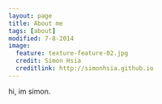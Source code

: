 ```yaml
---
layout: page
title: About me
tags: [about]
modified: 7-8-2014
image:
  feature: texture-feature-02.jpg
  credit: Simon Hsia
  creditlink: http://simonhsia.github.io
---
```


hi, im simon.
